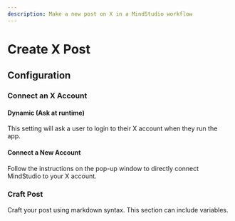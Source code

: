 ```yaml
---
description: Make a new post on X in a MindStudio workflow
---
```


# Create X Post

## Configuration

### Connect an X Account

#### Dynamic (Ask at runtime)

This setting will ask a user to login to their X account when they run the app.

#### Connect a New Account

Follow the instructions on the pop-up window to directly connect MindStudio to your X account.

### Craft Post

Craft your post using markdown syntax. This section can include variables.

